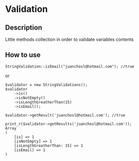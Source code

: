 # Validation

## Description

Little methods collection in order to validate variables contents

## How to use

```
StringValidation::isEmail("juanchosl@hotmail.com"); //true
```

or

```
$validator = new StringValidations();
$validator
    ->is()
    ->isNotEmpty()
    ->isLengthGreatherThan(15)
    ->isEmail();
    
$validator->getResult('juanchosl@hotmail.com'); //true

print_r($validator->getResults('juanchosl@hotmail.com'));
Array
(
    [is] => 1
    [isNotEmpty] => 1
    [isLengthGreatherThan: 15] => 1
    [isEmail] => 1
)
```